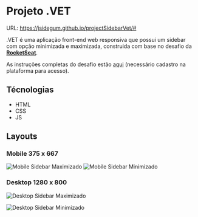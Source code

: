 # Projeto .VET 

URL: https://jsidegum.github.io/projectSidebarVet/#

.VET é uma aplicação front-end web responsiva que possui um sidebar com opção minimizada e maximizada, construida com base no desafio da [**RocketSeat**](https://www.rocketseat.com.br/).

As instruções completas do desafio estão [aqui](https://app.rocketseat.com.br/discover/challenges/sidebar) (necessário cadastro na plataforma para acesso).

## Técnologias
- HTML
- CSS
- JS

## Layouts
### Mobile 375 x 667
![Mobile Sidebar Maximizado](https://github.com/jsidegum/projectSidebarVet/blob/master/images/readme/MobileSidebarMaximizado.png)
![Mobile Sidebar Minimizado](https://github.com/jsidegum/projectSidebarVet/blob/master/images/readme/MobileSidebarMinimizado.png)

### Desktop 1280 x 800
![Desktop Sidebar Maximizado](https://github.com/jsidegum/projectSidebarVet/blob/master/images/readme/WebSidebarMaximizado.png)

![Desktop Sidebar Minimizado](https://github.com/jsidegum/projectSidebarVet/blob/master/images/readme/WebSidebarMinimizado.png)

